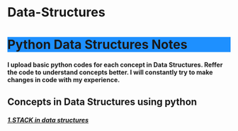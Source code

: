 # Data-Structures
<h1 style="background-color:DodgerBlue;">Python Data Structures Notes</h1>
<h4>I upload basic python codes for each concept in Data Structures.
Reffer the code to understand concepts better.
I will constantly try to make changes in  code with my experience.<h4>
<h2>Concepts in Data Structures using python</h2>
<h5><a href="https://github.com/asaikiran1999/Data-Structures/blob/main/DataStructures/1_Stack_in_DataStructures.ipynb">1.STACK in data structures </h5>
